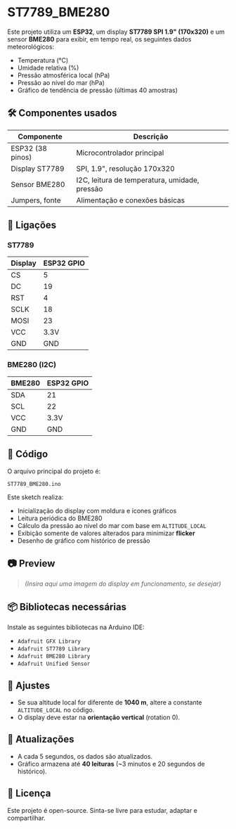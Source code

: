 # ST7789_BME280

Este projeto utiliza um **ESP32**, um display **ST7789 SPI 1.9" (170x320)** e um sensor **BME280** para exibir, em tempo real, os seguintes dados meteorológicos:

- Temperatura (°C)
- Umidade relativa (%)
- Pressão atmosférica local (hPa)
- Pressão ao nível do mar (hPa)
- Gráfico de tendência de pressão (últimas 40 amostras)

## 🛠️ Componentes usados

| Componente      | Descrição                                     |
|-----------------|-----------------------------------------------|
| ESP32 (38 pinos)| Microcontrolador principal                    |
| Display ST7789  | SPI, 1.9", resolução 170x320                  |
| Sensor BME280   | I2C, leitura de temperatura, umidade, pressão |
| Jumpers, fonte  | Alimentação e conexões básicas                |

## 🔌 Ligações

### ST7789

| Display | ESP32 GPIO |
|--------|-------------|
| CS     | 5           |
| DC     | 19          |
| RST    | 4           |
| SCLK   | 18          |
| MOSI   | 23          |
| VCC    | 3.3V        |
| GND    | GND         |

### BME280 (I2C)

| BME280 | ESP32 GPIO |
|--------|-------------|
| SDA    | 21          |
| SCL    | 22          |
| VCC    | 3.3V        |
| GND    | GND         |

## 💾 Código

O arquivo principal do projeto é:

```
ST7789_BME280.ino
```

Este sketch realiza:

- Inicialização do display com moldura e ícones gráficos
- Leitura periódica do BME280
- Cálculo da pressão ao nível do mar com base em `ALTITUDE_LOCAL`
- Exibição somente de valores alterados para minimizar **flicker**
- Desenho de gráfico com histórico de pressão

## 📷 Preview

> *(Insira aqui uma imagem do display em funcionamento, se desejar)*

## 📦 Bibliotecas necessárias

Instale as seguintes bibliotecas na Arduino IDE:

- `Adafruit GFX Library`
- `Adafruit ST7789 Library`
- `Adafruit BME280 Library`
- `Adafruit Unified Sensor`

## 📐 Ajustes

- Se sua altitude local for diferente de **1040 m**, altere a constante `ALTITUDE_LOCAL` no código.
- O display deve estar na **orientação vertical** (rotation 0).

## 📅 Atualizações

- A cada 5 segundos, os dados são atualizados.
- Gráfico armazena até **40 leituras** (~3 minutos e 20 segundos de histórico).

## 📜 Licença

Este projeto é open-source. Sinta-se livre para estudar, adaptar e compartilhar.